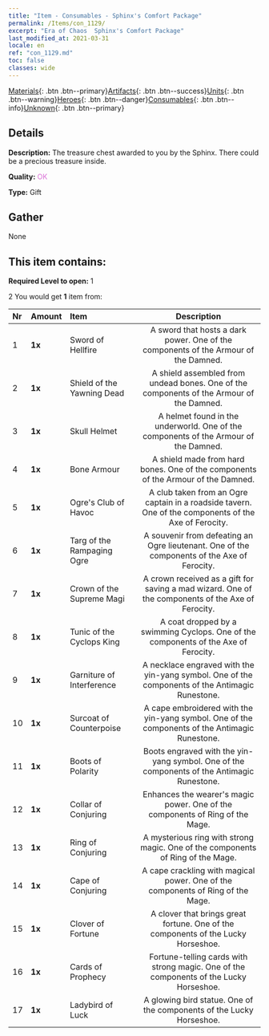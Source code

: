```yaml
---
title: "Item - Consumables - Sphinx's Comfort Package"
permalink: /Items/con_1129/
excerpt: "Era of Chaos  Sphinx's Comfort Package"
last_modified_at: 2021-03-31
locale: en
ref: "con_1129.md"
toc: false
classes: wide
---
```

 [Materials](/Items/){: .btn .btn--primary}[Artifacts](/Items/Artifacts/){: .btn .btn--success}[Units](/Items/Units/){: .btn .btn--warning}[Heroes](/Items/Heroes/){: .btn .btn--danger}[Consumables](/Items/Consumables/){: .btn .btn--info}[Unknown](/Items/Unknown/){: .btn .btn--primary}

## Details
 **Description:** The treasure chest awarded to you by the Sphinx. There could be a precious treasure inside.

 **Quality:** <span style="color: #DA70D6">OK</span>

 **Type:** Gift

## Gather

  None

## This item contains:

 **Required Level to open:** 1

 2 You would get **1** item  from:

  | Nr | Amount |     Item    | Description |
  |:---|:-------|:------------|:-----------:|
  | 1 |  **1x** | Sword of Hellfire | A sword that hosts a dark power. One of the components of the Armour of the Damned.  | 
  | 2 |  **1x** | Shield of the Yawning Dead | A shield assembled from undead bones. One of the components of the Armour of the Damned.  | 
  | 3 |  **1x** | Skull Helmet | A helmet found in the underworld. One of the components of the Armour of the Damned.  | 
  | 4 |  **1x** | Bone Armour | A shield made from hard bones. One of the components of the Armour of the Damned.  | 
  | 5 |  **1x** | Ogre's Club of Havoc | A club taken from an Ogre captain in a roadside tavern. One of the components of the Axe of Ferocity.  | 
  | 6 |  **1x** | Targ of the Rampaging Ogre | A souvenir from defeating an Ogre lieutenant. One of the components of the Axe of Ferocity.  | 
  | 7 |  **1x** | Crown of the Supreme Magi | A crown received as a gift for saving a mad wizard. One of the components of the Axe of Ferocity.  | 
  | 8 |  **1x** | Tunic of the Cyclops King | A coat dropped by a swimming Cyclops. One of the components of the Axe of Ferocity.  | 
  | 9 |  **1x** | Garniture of Interference | A necklace engraved with the yin-yang symbol. One of the components of the Antimagic Runestone.  | 
  | 10 |  **1x** | Surcoat of Counterpoise | A cape embroidered with the yin-yang symbol. One of the components of the Antimagic Runestone.  | 
  | 11 |  **1x** | Boots of Polarity | Boots engraved with the yin-yang symbol. One of the components of the Antimagic Runestone.  | 
  | 12 |  **1x** | Collar of Conjuring | Enhances the wearer's magic power. One of the components of Ring of the Mage.  | 
  | 13 |  **1x** | Ring of Conjuring | A mysterious ring with strong magic. One of the components of Ring of the Mage.  | 
  | 14 |  **1x** | Cape of Conjuring | A cape crackling with magical power. One of the components of Ring of the Mage.  | 
  | 15 |  **1x** | Clover of Fortune | A clover that brings great fortune. One of the components of the Lucky Horseshoe.  | 
  | 16 |  **1x** | Cards of Prophecy | Fortune-telling cards with strong magic. One of the components of the Lucky Horseshoe.  | 
  | 17 |  **1x** | Ladybird of Luck | A glowing bird statue. One of the components of the Lucky Horseshoe.  | 
